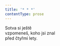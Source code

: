 ```yaml
---
title: '* * *'
contentType: prose
---
```


Sotva si ještě  
vzpomeneš, koho jsi znal  
před čtyřmi lety.

